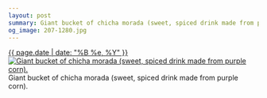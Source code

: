 ```yaml
---
layout: post
summary: Giant bucket of chicha morada (sweet, spiced drink made from purple corn).
og_image: 207-1280.jpg
---
```


<p>
  <time><a href="/207">{{ page.date | date: "%B %e, %Y" }}</a></time>
  <a href="/207"><img src="{{ site.assets_url }}/207-640.jpg" srcset="{{ site.assets_url }}/207-1280.jpg 1280w, {{ site.assets_url }}/207-960.jpg 960w, {{ site.assets_url }}/207-640.jpg 640w, {{ site.assets_url }}/207-320.jpg 320w" sizes="(min-width: 700px) 50vw, calc(100vw - 2rem)" alt="Giant bucket of chicha morada (sweet, spiced drink made from purple corn)." /></a>
  <span>Giant bucket of chicha morada (sweet, spiced drink made from purple corn).</span>
</p>
